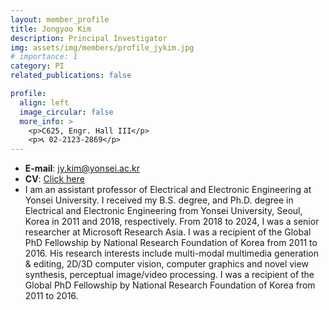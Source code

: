 ```yaml
---
layout: member_profile
title: Jongyoo Kim
description: Principal Investigator
img: assets/img/members/profile_jykim.jpg
# importance: 1
category: PI
related_publications: false

profile:
  align: left
  image_circular: false
  more_info: >
    <p>C625, Engr. Hall III</p>
    <p>📞 02-2123-2869</p>
---
```


- **E-mail**: jy.kim@yonsei.ac.kr
- **CV**: <a href='/cv/'>Click here</a>
- I am an assistant professor of Electrical and Electronic Engineering at Yonsei University. I received my B.S. degree, and Ph.D. degree in Electrical and Electronic Engineering from Yonsei University, Seoul, Korea in 2011 and 2018, respectively. From 2018 to 2024, I was a senior researcher at Microsoft Research Asia. I was a recipient of the Global PhD Fellowship by National Research Foundation of Korea from 2011 to 2016. His research interests include multi-modal multimedia generation & editing, 2D/3D computer vision, computer graphics and novel view synthesis, perceptual image/video processing. I was a recipient of the Global PhD Fellowship by National Research Foundation of Korea from 2011 to 2016.
